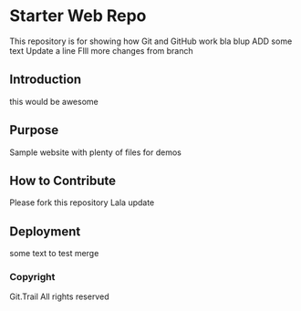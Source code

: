 # Starter Web Repo

This repository is for showing how Git and GitHub work
bla blup ADD some text
Update a line
FIll more changes from branch

## Introduction

this would be awesome

## Purpose

Sample website with plenty of files for demos

## How to Contribute

Please fork this repository
Lala update

## Deployment

some text to test merge

### Copyright

Git.Trail All rights reserved
